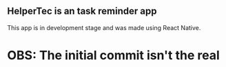 ## HelperTec is an task reminder app

This app is in development stage and was made using React Native.

# OBS: The initial commit isn't the real